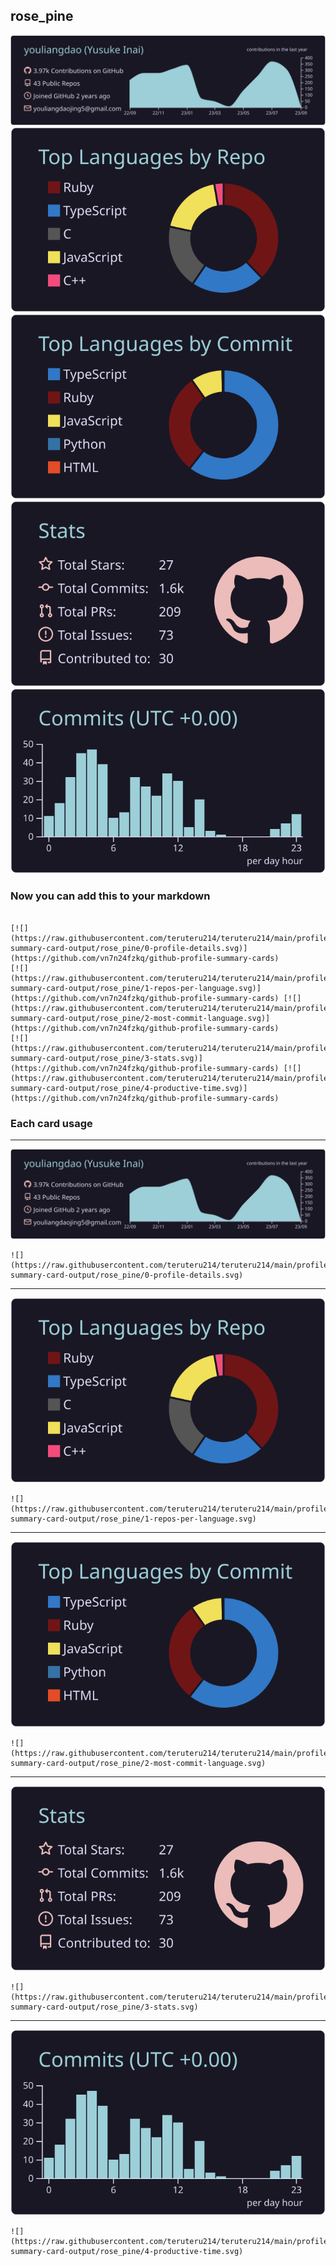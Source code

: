 ## rose_pine

[![](./0-profile-details.svg)](https://github.com/vn7n24fzkq/github-profile-summary-cards)
[![](./1-repos-per-language.svg)](https://github.com/vn7n24fzkq/github-profile-summary-cards) [![](./2-most-commit-language.svg)](https://github.com/vn7n24fzkq/github-profile-summary-cards)
[![](./3-stats.svg)](https://github.com/vn7n24fzkq/github-profile-summary-cards) [![](./4-productive-time.svg)](https://github.com/vn7n24fzkq/github-profile-summary-cards)
### Now you can add this to your markdown
```

[![](https://raw.githubusercontent.com/teruteru214/teruteru214/main/profile-summary-card-output/rose_pine/0-profile-details.svg)](https://github.com/vn7n24fzkq/github-profile-summary-cards)
[![](https://raw.githubusercontent.com/teruteru214/teruteru214/main/profile-summary-card-output/rose_pine/1-repos-per-language.svg)](https://github.com/vn7n24fzkq/github-profile-summary-cards) [![](https://raw.githubusercontent.com/teruteru214/teruteru214/main/profile-summary-card-output/rose_pine/2-most-commit-language.svg)](https://github.com/vn7n24fzkq/github-profile-summary-cards)
[![](https://raw.githubusercontent.com/teruteru214/teruteru214/main/profile-summary-card-output/rose_pine/3-stats.svg)](https://github.com/vn7n24fzkq/github-profile-summary-cards) [![](https://raw.githubusercontent.com/teruteru214/teruteru214/main/profile-summary-card-output/rose_pine/4-productive-time.svg)](https://github.com/vn7n24fzkq/github-profile-summary-cards)

```

### Each card usage
---

![](./0-profile-details.svg)

```
![](https://raw.githubusercontent.com/teruteru214/teruteru214/main/profile-summary-card-output/rose_pine/0-profile-details.svg)
```



---

![](./1-repos-per-language.svg)

```
![](https://raw.githubusercontent.com/teruteru214/teruteru214/main/profile-summary-card-output/rose_pine/1-repos-per-language.svg)
```



---

![](./2-most-commit-language.svg)

```
![](https://raw.githubusercontent.com/teruteru214/teruteru214/main/profile-summary-card-output/rose_pine/2-most-commit-language.svg)
```



---

![](./3-stats.svg)

```
![](https://raw.githubusercontent.com/teruteru214/teruteru214/main/profile-summary-card-output/rose_pine/3-stats.svg)
```



---

![](./4-productive-time.svg)

```
![](https://raw.githubusercontent.com/teruteru214/teruteru214/main/profile-summary-card-output/rose_pine/4-productive-time.svg)
```
